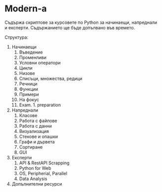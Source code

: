 # Modern-a
Съдържа скриптове за курсовете по Python за начинаещи, напреднали и експерти.
Съдържанието ще бъде допълвано във времето.

Структура:
1. Начинаещи
    1. Въведение
    2. Променливи
    3. Условни оператори
    4. Цикли
    5. Низове
    6. Списъци, множества, редици
    7. Речници
    8. Функции
    9. Примери
    10. На фокус
    11. Еxam. 1. preparation
2. Напреднали
    1. Класове
    2. Работа с файлове
    3. Работа с данни
    4. Визуализация
    5. Стекове и опашки
    6. Графи и дървета
    7. Сортиране
    8. GUI
3. Експерти
    1. API & RestAPI Scrapping
    2. Python for Web
    3. OS, Peripherial, Parallel
    4. Data Analysis
4. Допълнителни ресурси
